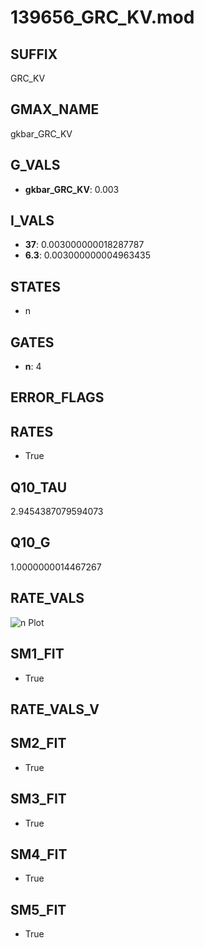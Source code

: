 # 139656_GRC_KV.mod

## SUFFIX

GRC_KV

## GMAX_NAME

gkbar_GRC_KV

## G_VALS

- **gkbar_GRC_KV**: 0.003

## I_VALS

- **37**: 0.003000000018287787
- **6.3**: 0.003000000004963435

## STATES

- n

## GATES

- **n**: 4

## ERROR_FLAGS


## RATES

- True

## Q10_TAU

2.9454387079594073

## Q10_G

1.0000000014467267

## RATE_VALS

![n Plot](/Users/pbozelos/Dropbox/icg-Chai-Panos/supermodels/output_markdown_files/K/139656_GRC_KV.mod/images/n.png)

## SM1_FIT

- True

## RATE_VALS_V

## SM2_FIT

- True

## SM3_FIT

- True

## SM4_FIT

- True

## SM5_FIT

- True

